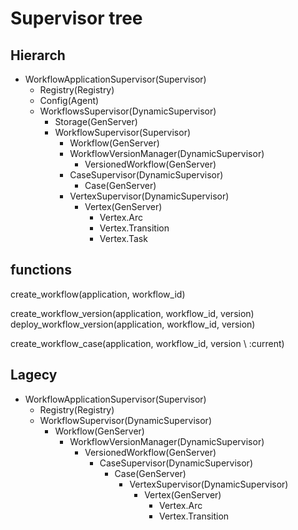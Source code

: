 # Supervisor tree

## Hierarch
- WorkflowApplicationSupervisor(Supervisor)
  - Registry(Registry)
  - Config(Agent)
  - WorkflowsSupervisor(DynamicSupervisor)
    - Storage(GenServer)
    - WorkflowSupervisor(Supervisor)
      - Workflow(GenServer)
      - WorkflowVersionManager(DynamicSupervisor)
        - VersionedWorkflow(GenServer)
      - CaseSupervisor(DynamicSupervisor)
        - Case(GenServer)
      - VertexSupervisor(DynamicSupervisor)
        - Vertex(GenServer)
          - Vertex.Arc
          - Vertex.Transition
          - Vertex.Task

## functions
create_workflow(application, workflow_id)

create_workflow_version(application, workflow_id, version)
deploy_workflow_version(application, workflow_id, version)

create_workflow_case(application, workflow_id, version \\ :current)


## Lagecy
- WorkflowApplicationSupervisor(Supervisor)
  - Registry(Registry)
  - WorkflowSupervisor(DynamicSupervisor)
    - Workflow(GenServer)
      - WorkflowVersionManager(DynamicSupervisor)
        - VersionedWorkflow(GenServer)
          - CaseSupervisor(DynamicSupervisor)
            - Case(GenServer)
              - VertexSupervisor(DynamicSupervisor)
                - Vertex(GenServer)
                  - Vertex.Arc
                  - Vertex.Transition
